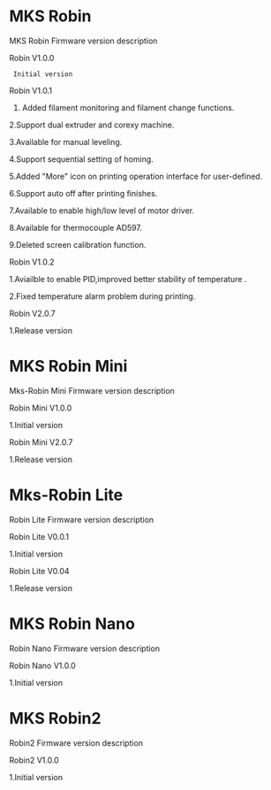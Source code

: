 # MKS Robin
MKS Robin Firmware version description


Robin V1.0.0

     Initial version


Robin V1.0.1

1. Added filament monitoring and filament change functions.

2.Support dual extruder and corexy machine.

3.Available for manual leveling.

4.Support sequential setting of homing.

5.Added "More" icon on printing operation interface for user-defined.

6.Support auto off after printing finishes.

7.Available to enable high/low level of motor driver.

8.Available for thermocouple AD597.

9.Deleted screen calibration function.
	

Robin V1.0.2

1.Aviailble to enable PID,improved better stability of temperature .

2.Fixed temperature alarm problem during printing.

Robin V2.0.7

1.Release version

# MKS Robin Mini

Mks-Robin Mini Firmware version description

Robin Mini V1.0.0

1.Initial version

Robin Mini V2.0.7

1.Release version

# Mks-Robin Lite
Robin Lite Firmware version description

Robin Lite V0.0.1

1.Initial version
     
Robin Lite V0.04

1.Release version

# MKS Robin Nano

Robin Nano Firmware version description

Robin Nano V1.0.0

1.Initial version

# MKS Robin2

Robin2 Firmware version description

Robin2 V1.0.0

1.Initial version
 
  
  

